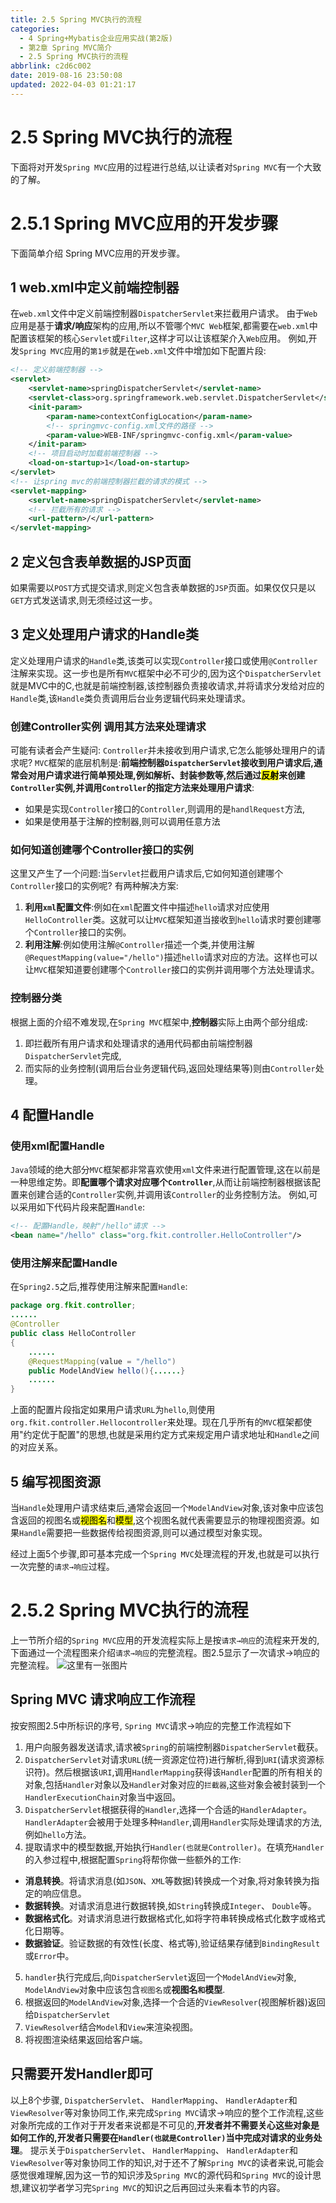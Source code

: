 ```yaml
---
title: 2.5 Spring MVC执行的流程
categories: 
  - 4 Spring+Mybatis企业应用实战(第2版)
  - 第2章 Spring MVC简介
  - 2.5 Spring MVC执行的流程
abbrlink: c2d6c002
date: 2019-08-16 23:50:08
updated: 2022-04-03 01:21:17
---
```

# 2.5 Spring MVC执行的流程
下面将对开发`Spring MVC`应用的过程进行总结,以让读者对`Spring MVC`有一个大致的了解。
# 2.5.1 Spring MVC应用的开发步骤
下面简单介绍 Spring MVC应用的开发步骤。
## 1 web.xml中定义前端控制器
在`web.xml`文件中定义前端控制器`DispatcherServlet`来拦截用户请求。
由于`Web`应用是基于**请求/响应**架构的应用,所以不管哪个`MVC Web`框架,都需要在`web.xml`中配置该框架的核心`Servlet`或`Filter`,这样才可以让该框架介入`Web`应用。
例如,开发`Spring MVC`应用的`第1步`就是在`web.xml`文件中增加如下配置片段:
```xml
<!-- 定义前端控制器 -->
<servlet>
    <servlet-name>springDispatcherServlet</servlet-name>
    <servlet-class>org.springframework.web.servlet.DispatcherServlet</servlet-class>
    <init-param>
        <param-name>contextConfigLocation</param-name>
        <!-- springmvc-config.xml文件的路径 -->
        <param-value>WEB-INF/springmvc-config.xml</param-value>
    </init-param>
    <!-- 项目启动时加载前端控制器 -->
    <load-on-startup>1</load-on-startup>
</servlet>
<!-- 让spring mvc的前端控制器拦截的请求的模式 -->
<servlet-mapping>
    <servlet-name>springDispatcherServlet</servlet-name>
    <!-- 拦截所有的请求 -->
    <url-pattern>/</url-pattern>
</servlet-mapping>
```
## 2 定义包含表单数据的JSP页面
如果需要以`POST`方式提交请求,则定义包含表单数据的`JSP`页面。如果仅仅只是以`GET`方式发送请求,则无须经过这一步。
## 3 定义处理用户请求的Handle类
定义处理用户请求的`Handle`类,该类可以实现`Controller`接口或使用`@Controller`注解来实现。这一步也是所有`MVC`框架中必不可少的,因为这个`DispatcherServlet`就是MVC中的C,也就是前端控制器,该控制器负责接收请求,并将请求分发给对应的`Handle`类,该`Handle`类负责调用后台业务逻辑代码来处理请求。

### 创建Controller实例 调用其方法来处理请求
可能有读者会产生疑问: `Controller`并未接收到用户请求,它怎么能够处理用户的请求呢?
`MVC`框架的底层机制是:**前端控制器`DispatcherServlet`接收到用户请求后,通常会对用户请求进行简单预处理,例如解析、封装参数等,然后通过<mark>反射</mark>来创建`Controller`实例,并调用`Controller`的指定方法来处理用户请求**:
- 如果是实现`Controller`接口的`Controller`,则调用的是`handlRequest`方法,
- 如果是使用基于注解的控制器,则可以调用任意方法

### 如何知道创建哪个Controller接口的实例
这里又产生了一个问题:当`Servlet`拦截用户请求后,它如何知道创建哪个`Controller`接口的实例呢?
有两种解决方案:
1. **利用`xml`配置文件**:例如在`xml`配置文件中描述`hello`请求对应使用`HelloController`类。这就可以让`MVC`框架知道当接收到`hello`请求时要创建哪个`Controller`接口的实例。
2. **利用注解**:例如使用注解`@Controller`描述一个类,并使用注解`@RequestMapping(value="/hello")`描述`hello`请求对应的方法。这样也可以让`MVC`框架知道要创建哪个`Controller`接口的实例并调用哪个方法处理请求。

### 控制器分类
根据上面的介绍不难发现,在`Spring MVC`框架中,**控制器**实际上由两个部分组成:
1. 即拦截所有用户请求和处理请求的通用代码都由前端控制器`DispatcherServlet`完成,
2. 而实际的业务控制(调用后台业务逻辑代码,返回处理结果等)则由`Controller`处理。

## 4 配置Handle
### 使用xml配置Handle
`Java`领域的绝大部分`MVC`框架都非常喜欢使用`xml`文件来进行配置管理,这在以前是一种思维定势。即**配置哪个请求对应哪个`Controller`**,从而让前端控制器根据该配置来创建合适的`Controller`实例,并调用该`Controller`的业务控制方法。
例如,可以采用如下代码片段来配置`Handle`:
```xml
<!-- 配置Handle，映射"/hello"请求 -->
<bean name="/hello" class="org.fkit.controller.HelloController"/>
```
### 使用注解来配置Handle
在`Spring2.5`之后,推荐使用注解来配置`Handle`:
```java
package org.fkit.controller;
......
@Controller
public class HelloController
{
    ......
    @RequestMapping(value = "/hello")
    public ModelAndView hello(){......}
    ......
}
```
上面的配置片段指定如果用户请求`URL`为`hello`,则使用`org.fkit.controller.Hellocontroller`来处理。现在几乎所有的`MVC`框架都使用"约定优于配置"的思想,也就是采用约定方式来规定用户请求地址和`Handle`之间的对应关系。
## 5 编写视图资源
当`Handle`处理用户请求结束后,通常会返回一个`ModelAndView`对象,该对象中应该包含返回的视图名或<mark>视图名</mark>和<mark>模型</mark>,这个视图名就代表需要显示的物理视图资源。如果`Handle`需要把一些数据传给视图资源,则可以通过模型对象实现。

经过上面5个步骤,即可基本完成一个`Spring MVC`处理流程的开发,也就是可以执行一次完整的`请求→响应`过程。
# 2.5.2 Spring MVC执行的流程
上一节所介绍的`Spring MVC`应用的开发流程实际上是按`请求→响应`的流程来开发的,下面通过一个流程图来介绍`请求→响应`的完整流程。图2.5显示了一次请求→响应的完整流程。
![这里有一张图片](https://image-1257720033.cos.ap-shanghai.myqcloud.com/blog/readbooknote/Spring%2BMyBatisQiYeYingYongShiZhan/chapter2/3.png)
## Spring MVC 请求响应工作流程
按安照图2.5中所标识的序号, `Spring MVC`请求→响应的完整工作流程如下
1. 用户向服务器发送请求,请求被`Spring`的前端控制器`DispatcherServlet`截获。
2. `DispatcherServlet`对请求`URL`(统一资源定位符)进行解析,得到`URI`(请求资源标识符)。然后根据该`URI`,调用`HandlerMapping`获得该`Handler`配置的所有相关的对象,包括`Handler`对象以及`Handler`对象对应的`拦截器`,这些对象会被封装到一个`HandlerExecutionChain`对象当中返回。
3. `DispatcherServlet`根据获得的`Handler`,选择一个合适的`HandlerAdapter`。 `HandlerAdapter`会被用于处理多种`Handler`,调用`Handler`实际处理请求的方法,例如`hello`方法。
4. 提取请求中的模型数据,开始执行`Handler(也就是Controller)`。在填充`Handler`的入参过程中,根据配置`Spring`将帮你做一些额外的工作:
- **消息转换**。将请求消息(如`JSON`、`XML`等数据)转换成一个对象,将对象转换为指定的响应信息。
- **数据转换**。对请求消息进行数据转换,如`String`转换成`Integer`、 `Double`等。
- **数据格式化**。对请求消息进行数据格式化,如将字符串转换成格式化数字或格式化日期等。
- **数据验证**。验证数据的有效性(长度、格式等),验证结果存储到`BindingResult`或`Error`中。
5. `handler`执行完成后,向`DispatcherServlet`返回一个`ModelAndView`对象, `ModelAndView`对象中应该包含`视图名`或**视图名`和`模型**.
6. 根据返回的`ModelAndView`对象,选择一个合适的`ViewResolver`(视图解析器)返回给`DispatcherServlet`
7. `ViewResolver`结合`Model`和`View`来渲染视图。
8. 将视图渲染结果返回给客户端。

## 只需要开发Handler即可
以上8个步骤, `DispatcherServlet`、 `HandlerMapping`、 `HandlerAdapter`和`ViewResolver`等对象协同工作,来完成`Spring MVC`请求→响应的整个工作流程,这些对象所完成的工作对于开发者来说都是不可见的,**开发者并不需要关心这些对象是如何工作的,开发者只需要在`Handler(也就是Controller)`当中完成对请求的业务处理**。
提示关于`DispatcherServlet`、 `HandlerMapping`、 `HandlerAdapter`和`ViewResolver`等对象协同工作的知识,对于还不了解`Spring MVC`的读者来说,可能会感觉很难理解,因为这一节的知识涉及`Spring MVC`的源代码和`Spring MVC`的设计思想,建议初学者学习完`Spring MVC`的知识之后再回过头来看本节的内容。
